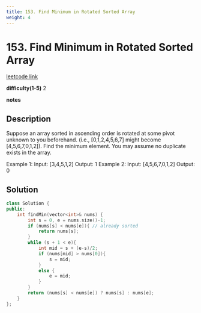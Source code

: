 ```yaml
---
title: 153. Find Minimum in Rotated Sorted Array
weight: 4
---
```

# 153. Find Minimum in Rotated Sorted Array
[leetcode link](https://leetcode.com/problems/find-minimum-in-rotated-sorted-array/)

**difficulty(1-5)** 
2

**notes**   


## Description
Suppose an array sorted in ascending order is rotated at some pivot unknown to you beforehand.
(i.e.,  [0,1,2,4,5,6,7] might become  [4,5,6,7,0,1,2]).
Find the minimum element.
You may assume no duplicate exists in the array.

Example 1:
Input: [3,4,5,1,2] 
Output: 1
Example 2:
Input: [4,5,6,7,0,1,2]
Output: 0

## Solution
```c++
class Solution {
public:
    int findMin(vector<int>& nums) {
        int s = 0, e = nums.size()-1;
        if (nums[s] < nums[e]){ // already sorted
            return nums[s];
        }
        while (s + 1 < e){
            int mid = s + (e-s)/2;
            if (nums[mid] > nums[0]){
                s = mid;
            }
            else {
                e = mid;
            }
        }
        return (nums[s] < nums[e]) ? nums[s] : nums[e];
    }
};
```


